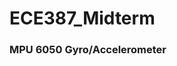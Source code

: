 # ECE387_Midterm
### MPU 6050 Gyro/Accelerometer                                                                           
